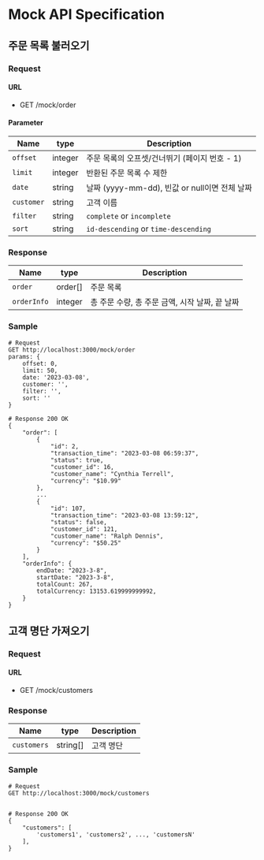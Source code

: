 # Mock API Specification

## 주문 목록 불러오기

### Request

#### URL

- GET /mock/order

#### Parameter

| Name     | type    | Description                                   |
| -------- | ------- | --------------------------------------------- |
| `offset` | integer | 주문 목록의 오프셋/건너뛰기 (페이지 번호 - 1) |
| `limit`  | integer | 반환된 주문 목록 수 제한                      |
| `date`   | string  | 날짜 (yyyy-mm-dd), 빈값 or null이면 전체 날짜             |
| `customer`| string  | 고객 이름             |
| `filter` | string   | `complete` or `incomplete`           |
| `sort`   | string  | `id-descending` or `time-descending`          |


### Response

| Name         | type    | Description  |
| ------------ | ------- | ------------ |
| `order`      | order[] | 주문 목록    |
| `orderInfo` | integer | 총 주문 수량, 총 주문 금액, 시작 날짜, 끝 날짜  |

### Sample

```
# Request
GET http://localhost:3000/mock/order
params: {
    offset: 0,
    limit: 50,
    date: '2023-03-08',
    customer: '',
    filter: '',
    sort: ''
}

# Response 200 OK
{
    "order": [
        {
            "id": 2,
            "transaction_time": "2023-03-08 06:59:37",
            "status": true,
            "customer_id": 16,
            "customer_name": "Cynthia Terrell",
            "currency": "$10.99"
        },
        ...
        {
            "id": 107,
            "transaction_time": "2023-03-08 13:59:12",
            "status": false,
            "customer_id": 121,
            "customer_name": "Ralph Dennis",
            "currency": "$50.25"
        }
    ],
    "orderInfo": {
        endDate: "2023-3-8",
        startDate: "2023-3-8",
        totalCount: 267,
        totalCurrency: 13153.619999999992,
    }
}
```

## 고객 명단 가져오기

### Request

#### URL

- GET /mock/customers


### Response

| Name         | type    | Description  |
| ------------ | ------- | ------------ |
| `customers`  | string[] | 고객 명단    |

### Sample

```
# Request
GET http://localhost:3000/mock/customers


# Response 200 OK
{
    "customers": [
        'customers1', 'customers2', ..., 'customersN'
    ],
}
```
